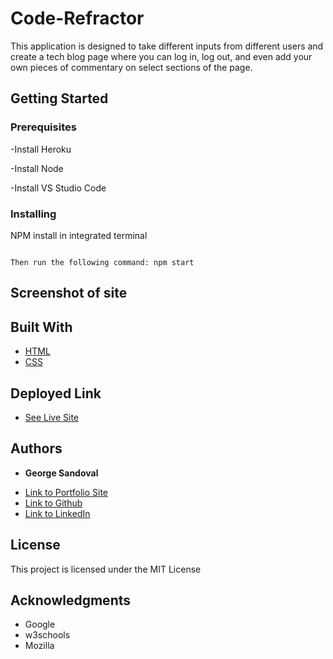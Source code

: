 # Code-Refractor


This application is designed to take different inputs from different users and create a tech blog page where you can log in, log out, and even add your own pieces of commentary on select sections of the page. 


## Getting Started


### Prerequisites

-Install Heroku

-Install Node

-Install VS Studio Code


### Installing

NPM install in integrated terminal

```

Then run the following command: npm start

```



## Screenshot of site





## Built With

* [HTML](https://developer.mozilla.org/en-US/docs/Web/HTML)
* [CSS](https://developer.mozilla.org/en-US/docs/Web/CSS)

## Deployed Link

* [See Live Site]()


## Authors

* **George Sandoval** 

- [Link to Portfolio Site](https://gsandoval09.github.io/UpdatedProfessionalPortfolio/)
- [Link to Github](https://github.com/gsandoval09)
- [Link to LinkedIn](www.linkedin.com/in/george-sandoval-4467641b3)



## License

This project is licensed under the MIT License 

## Acknowledgments

* Google
* w3schools
* Mozilla
